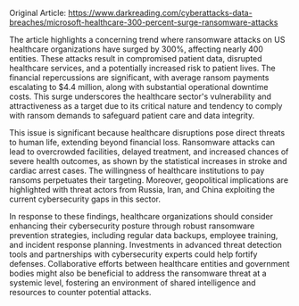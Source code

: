 Original Article: https://www.darkreading.com/cyberattacks-data-breaches/microsoft-healthcare-300-percent-surge-ransomware-attacks

The article highlights a concerning trend where ransomware attacks on US healthcare organizations have surged by 300%, affecting nearly 400 entities. These attacks result in compromised patient data, disrupted healthcare services, and a potentially increased risk to patient lives. The financial repercussions are significant, with average ransom payments escalating to $4.4 million, along with substantial operational downtime costs. This surge underscores the healthcare sector's vulnerability and attractiveness as a target due to its critical nature and tendency to comply with ransom demands to safeguard patient care and data integrity.

This issue is significant because healthcare disruptions pose direct threats to human life, extending beyond financial loss. Ransomware attacks can lead to overcrowded facilities, delayed treatment, and increased chances of severe health outcomes, as shown by the statistical increases in stroke and cardiac arrest cases. The willingness of healthcare institutions to pay ransoms perpetuates their targeting. Moreover, geopolitical implications are highlighted with threat actors from Russia, Iran, and China exploiting the current cybersecurity gaps in this sector.

In response to these findings, healthcare organizations should consider enhancing their cybersecurity posture through robust ransomware prevention strategies, including regular data backups, employee training, and incident response planning. Investments in advanced threat detection tools and partnerships with cybersecurity experts could help fortify defenses. Collaborative efforts between healthcare entities and government bodies might also be beneficial to address the ransomware threat at a systemic level, fostering an environment of shared intelligence and resources to counter potential attacks.